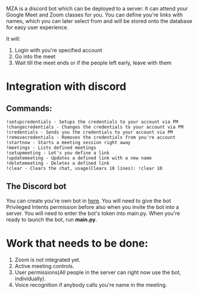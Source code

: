 MZA is a discord bot which can be deployed to a server. It can attend your Google Meet and Zoom classes for you. You can define you're links with names, which you can later select from and will be stored onto the database for easy user experience.

It will:
1. Login with you're specified account
2. Go into the meet
3. Wait till the meet ends or if the people left early, leave with them

# Integration with discord
## Commands:
    !setupcredentials - Setups the credentials to your account via PM
    !changecredentials - Changes the credentials to your account via PM
    !credentials - Sends you the credentials to your account via PM
    !removecredentials - Removes the credentials from you're account
    !startnow - Starts a meeting session right away
    !meetings - Lists defined meetings
    !setupmeeting - Let's you define a link
    !updatemeeting - Updates a defined link with a new name
    !deletemeeting - Deletes a defined link
    !clear - Clears the chat, usage(Clears 10 lines): !clear 10

## The Discord bot

You can create you're own bot in [here](https://discord.com/developers/applications).
You will need to give the bot Privileged Intents permission before also when you invite the bot into a server.
You will need to enter the bot's token into main.py. When you're ready to launch the bot, run **main.py**.

# Work that needs to be done:
1. Zoom is not integrated yet.
2. Active meeting controls.
3. User permissions(All people in the server can right now use the bot, individually).
4. Voice recognition if anybody calls you're name in the meeting.
